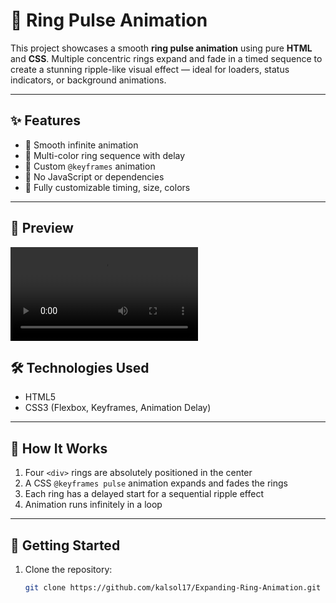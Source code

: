 # 🔵 Ring Pulse Animation

This project showcases a smooth **ring pulse animation** using pure **HTML** and **CSS**. Multiple concentric rings expand and fade in a timed sequence to create a stunning ripple-like visual effect — ideal for loaders, status indicators, or background animations.

---

## ✨ Features

- 🔄 Smooth infinite animation
- 🌈 Multi-color ring sequence with delay
- 🧪 Custom `@keyframes` animation
- 🚫 No JavaScript or dependencies
- 🎨 Fully customizable timing, size, colors

---

## 📸 Preview

![Preview](ring.mp4) 

## 🛠 Technologies Used

- HTML5
- CSS3 (Flexbox, Keyframes, Animation Delay)

---

## 🧪 How It Works

1. Four `<div>` rings are absolutely positioned in the center
2. A CSS `@keyframes pulse` animation expands and fades the rings
3. Each ring has a delayed start for a sequential ripple effect
4. Animation runs infinitely in a loop

---

## 🚀 Getting Started

1. Clone the repository:

   ```bash
   git clone https://github.com/kalsol17/Expanding-Ring-Animation.git                                                                           
